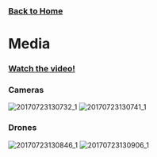 ### [Back to Home](index.md)


# Media


### [Watch the video!](https://www.youtube.com/watch?v=SPmatCAUfrI)


### Cameras
![20170723130732_1](https://user-images.githubusercontent.com/23726131/28498864-566e8e60-6fa8-11e7-861f-29095ef1b1de.jpg)
![20170723130741_1](https://user-images.githubusercontent.com/23726131/28498866-566ee4c8-6fa8-11e7-9dad-3082c47b7283.jpg)
### Drones
![20170723130846_1](https://user-images.githubusercontent.com/23726131/28498867-566f530e-6fa8-11e7-953f-25e849555676.jpg)
![20170723130906_1](https://user-images.githubusercontent.com/23726131/28498868-566fd0f4-6fa8-11e7-8513-9124cd78351f.jpg)

